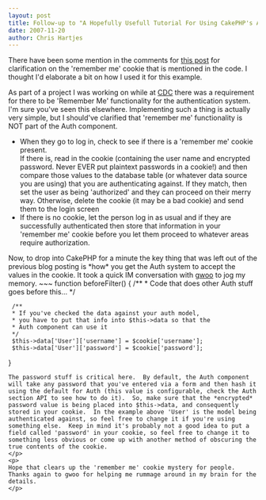 ```yaml
--- 
layout: post
title: Follow-up to "A Hopefully Usefull Tutorial For Using CakePHP's Auth Component"
date: 2007-11-20
author: Chris Hartjes
---
```

<p>
There have been some mention in the comments for <a href="https://www.littlehart.net/atthekeyboard/2007/09/11/a-hopefully-useful-tutorial-for-using-cakephps-auth-component/">this post</a> for clarification on the 'remember me' cookie that is mentioned in the code.  I thought I'd elaborate a bit on how I used it for this example.</p>
<p>
As part of a project I was working on while at <a href="http://www.cakedevelopment.com">CDC</a> there was a requirement for there to be 'Remember Me' functionality for the authentication system.  I'm sure you've seen this elsewhere.  Implementing such a thing is actually very simple, but I should've clarified that 'remember me' functionality is NOT part of the Auth component.  
<ul>
<li>When they go to log in, check to see if there is a 'remember me' cookie present.</li>
<ii>If there is, read in the cookie (containing the user name and encrypted password.  Never EVER put plaintext passwords in a cookie!) and then compare those values to the database table (or whatever data source you are using) that you are authenticating against.  If they match, then set the user as being 'authorized' and they can proceed on their merry way.  Otherwise, delete the cookie (it may be a bad cookie) and send them to the login screen
<li>If there is no cookie, let the person log in as usual and if they are successfully authenticated then store that information  in your 'remember me' cookie before you let them proceed to whatever areas require authorization.</li>
</ii></ul>
</p><p>
Now, to drop into CakePHP for a minute the key thing that was left out of the previous blog posting is *how* you get the Auth system to accept the values in the cookie.  It took a quick IM conversation with <a href="http://rd11.com/">gwoo</a> to jog my memory.
~~~
function beforeFilter() {
     /**
     * Code that does other Auth stuff goes before this...
     */

     /**
     * If you've checked the data against your auth model,
     * you have to put that info into $this->data so that the
     * Auth component can use it
     */
     $this->data['User']['username'] = $cookie['username'];
     $this->data['User']['password'] = $cookie['password'];
}
~~~
The password stuff is critical here.  By default, the Auth component will take any password that you've entered via a form and then hash it using the default for Auth (this value is configurable, check the Auth section API to see how to do it).  So, make sure that the *encrypted* password value is being placed into $this->data, and consequently stored in your cookie.  In the example above 'User' is the model being authenticated against, so feel free to change it if you're using something else.  Keep in mind it's probably not a good idea to put a field called 'password' in your cookie, so feel free to change it to something less obvious or come up with another method of obscuring the true contents of the cookie.
</p>
<p>
Hope that clears up the 'remember me' cookie mystery for people.  Thanks again to gwoo for helping me rummage around in my brain for the details.
</p>

